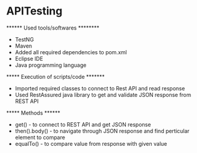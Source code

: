 # APITesting
****** Used tools/softwares ********
- TestNG
- Maven
- Added all required dependencies to pom.xml
- Eclipse IDE
- Java programming language


***** Execution of scripts/code *******
- Imported required classes to connect to Rest API and read response
- Used RestAssured java library to get and validate JSON response from REST API


***** Methods ******

- get() - to connect to REST API and get JSON response
- then().body() - to navigate through JSON response and find perticular element to compare
- equalTo() - to compare value from response with given value 
